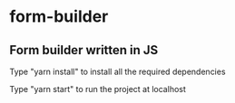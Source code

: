# form-builder

## Form builder written in JS

Type "yarn install" to install all the required dependencies

Type "yarn start" to run the project at localhost